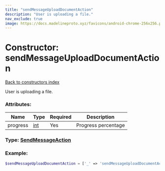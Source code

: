 ```yaml
---
title: "sendMessageUploadDocumentAction"
description: "User is uploading a file."
nav_exclude: true
image: https://docs.madelineproto.xyz/favicons/android-chrome-256x256.png
---
```

# Constructor: sendMessageUploadDocumentAction  
[Back to constructors index](/API_docs/constructors/index.md)



User is uploading a file.

### Attributes:

| Name     |    Type       | Required | Description |
|----------|---------------|----------|-------------|
|progress|[int](/API_docs/types/int.md) | Yes|Progress percentage|



### Type: [SendMessageAction](/API_docs/types/SendMessageAction.md)


### Example:

```php
$sendMessageUploadDocumentAction = ['_' => 'sendMessageUploadDocumentAction', 'progress' => int];
```  
